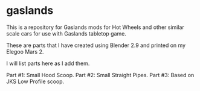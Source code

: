 # gaslands

This is a repository for Gaslands mods for Hot Wheels and other similar scale cars for use with Gaslands tabletop game. 

These are parts that I have created using Blender 2.9 and printed on my Elegoo Mars 2.

I will list parts here as I add them.

Part #1:    Small Hood Scoop.
Part #2:    Small Straight Pipes.
Part #3:    Based on JKS Low Profile scoop. 
